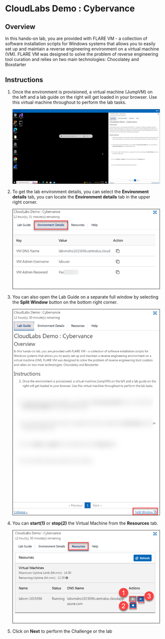 # CloudLabs Demo : Cybervance

## Overview
In this hands-on lab, you are provided with FLARE VM - a collection of software installation scripts for Windows systems that allows you to easily set up and maintain a reverse engineering environment on a virtual machine (VM). FLARE VM was designed to solve the problem of reverse engineering tool curation and relies on two main technologies: Chocolatey and Boxstarter

## Instructions

1. Once the environment is provisioned, a virtual machine (JumpVM) on the left and a lab guide on the right will get loaded in your browser. Use this virtual machine throughout to perform the lab tasks.

   ![](images/vmandguide.png)

2. To get the lab environment details, you can select the **Environment details** tab, you can locate the **Environment details** tab in the upper right corner.
   
   ![](images/env-details.png)

3. You can also open the Lab Guide on a separate full window by selecting the **Split Window** button on the bottom right corner.
   
   ![](images/splitwindow.png)
 
4. You can **start(1)** or **stop(2)** the Virtual Machine from the **Resources** tab.

   ![](images/resources.png)
    
5. Click on **Next** to perform the Challenge or the lab
